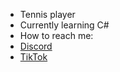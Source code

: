 - Tennis player
- Currently learning C#
- How to reach me:
- [Discord](https://discord.com/users/719513697730691113)
- [TikTok](https://tiktok.com/@thomastedds)
<!---
TT6Programming/TT6Programming is a ✨ special ✨ repository because its `README.md` (this file) appears on your GitHub profile.
You can click the Preview link to take a look at your changes.
--->
